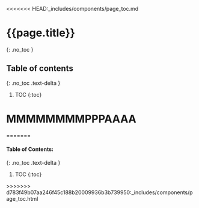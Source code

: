 <<<<<<< HEAD:_includes/components/page_toc.md

# {{page.title}}
{: .no_toc }


## Table of contents
{: .no_toc .text-delta }


1. TOC
{:toc}


<h1>MMMMMMMMPPPAAAA</h1>
=======
<nav>
  <h4>Table of Contents:</h4>
 
  {: .no_toc .text-delta }

  1. TOC
  {:toc}
</nav>
>>>>>>> d783f49b07aa246f45c188b20009936b3b739950:_includes/components/page_toc.html
